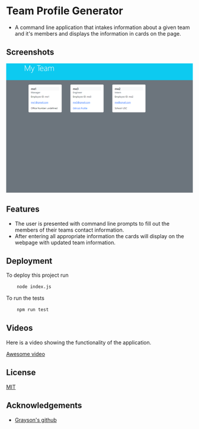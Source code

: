 # Team Profile Generator

- A command line application that intakes information about a given team and it's members and displays the information in cards on the page.



## Screenshots

![App Screenshot](/dist/imgs/application-example.PNG)


## Features

- The user is presented with command line prompts to fill out the members of their teams contact information.
- After entering all appropriate information the cards will display on the webpage with updated team information.
## Deployment

To deploy this project run

```bash
    node index.js
```
To run the tests
```bash
    npm run test
```


## Videos

Here is a video showing the functionality of the application.

[Awesome video](https://drive.google.com/file/d/1hc7agj_ECm8Cj9V-KUI2yLSCcms_AJls/view)


## License

[MIT](https://choosealicense.com/licenses/mit/)


## Acknowledgements
 - [Grayson's github](https://github.com/tehseus)


